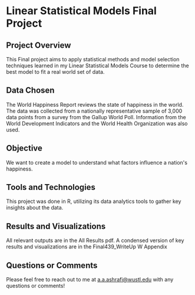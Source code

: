 # Linear Statistical Models Final Project

## Project Overview
This Final project aims to apply statistical methods and model selection techniques learned in my Linear Statistical Models Course to determine the best model to fit a real world set of data. 

## Data Chosen
The World Happiness Report reviews the state of happiness in the world. The data was collected from a nationally representative sample of 3,000 data points from a survey from the Gallup World Poll. Information from the World Development Indicators and the World Health Organization was also used. 

## Objective 
We want to create a model to understand what factors influence a nation's happiness. 

## Tools and Technologies
This project was done in R, utilizing its data analytics tools to gather key insights about the data. 

## Results and Visualizations 
All relevant outputs are in the All Results pdf. A condensed version of key results and visualizations are in the Final439_WriteUp W Appendix 

## Questions or Comments 
Please feel free to reach out to me at a.a.ashrafi@wustl.edu with any questions or comments! 
